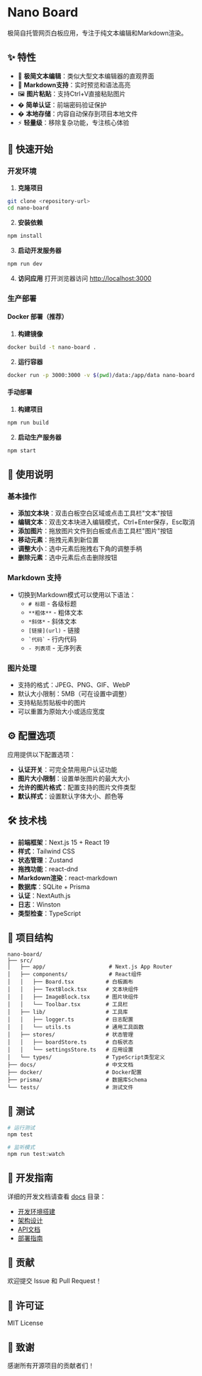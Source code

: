 # Nano Board

极简自托管网页白板应用，专注于纯文本编辑和Markdown渲染。

## ✨ 特性

- 📝 **极简文本编辑**：类似大型文本编辑器的直观界面
- 🎨 **Markdown支持**：实时预览和语法高亮
- 🖼️ **图片粘贴**：支持Ctrl+V直接粘贴图片
- � **简单认证**：前端密码验证保护
- � **本地存储**：内容自动保存到项目本地文件
- ⚡ **轻量级**：移除复杂功能，专注核心体验

## 🚀 快速开始

### 开发环境

1. **克隆项目**
```bash
git clone <repository-url>
cd nano-board
```

2. **安装依赖**
```bash
npm install
```

3. **启动开发服务器**
```bash
npm run dev
```

4. **访问应用**
打开浏览器访问 [http://localhost:3000](http://localhost:3000)

### 生产部署

#### Docker 部署（推荐）

1. **构建镜像**
```bash
docker build -t nano-board .
```

2. **运行容器**
```bash
docker run -p 3000:3000 -v $(pwd)/data:/app/data nano-board
```

#### 手动部署

1. **构建项目**
```bash
npm run build
```

2. **启动生产服务器**
```bash
npm start
```

## 📖 使用说明

### 基本操作

- **添加文本块**：双击白板空白区域或点击工具栏"文本"按钮
- **编辑文本**：双击文本块进入编辑模式，Ctrl+Enter保存，Esc取消
- **添加图片**：拖放图片文件到白板或点击工具栏"图片"按钮
- **移动元素**：拖拽元素到新位置
- **调整大小**：选中元素后拖拽右下角的调整手柄
- **删除元素**：选中元素后点击删除按钮

### Markdown 支持

- 切换到Markdown模式可以使用以下语法：
  - `# 标题` - 各级标题
  - `**粗体**` - 粗体文本
  - `*斜体*` - 斜体文本
  - `[链接](url)` - 链接
  - `` `代码` `` - 行内代码
  - `- 列表项` - 无序列表

### 图片处理

- 支持的格式：JPEG、PNG、GIF、WebP
- 默认大小限制：5MB（可在设置中调整）
- 支持粘贴剪贴板中的图片
- 可以重置为原始大小或适应宽度

## ⚙️ 配置选项

应用提供以下配置选项：

- **认证开关**：可完全禁用用户认证功能
- **图片大小限制**：设置单张图片的最大大小
- **允许的图片格式**：配置支持的图片文件类型
- **默认样式**：设置默认字体大小、颜色等

## 🛠️ 技术栈

- **前端框架**：Next.js 15 + React 19
- **样式**：Tailwind CSS
- **状态管理**：Zustand
- **拖拽功能**：react-dnd
- **Markdown渲染**：react-markdown
- **数据库**：SQLite + Prisma
- **认证**：NextAuth.js
- **日志**：Winston
- **类型检查**：TypeScript

## 📁 项目结构

```
nano-board/
├── src/
│   ├── app/                    # Next.js App Router
│   ├── components/             # React组件
│   │   ├── Board.tsx          # 白板画布
│   │   ├── TextBlock.tsx      # 文本块组件
│   │   ├── ImageBlock.tsx     # 图片块组件
│   │   └── Toolbar.tsx        # 工具栏
│   ├── lib/                   # 工具库
│   │   ├── logger.ts          # 日志配置
│   │   └── utils.ts           # 通用工具函数
│   ├── stores/                # 状态管理
│   │   ├── boardStore.ts      # 白板状态
│   │   └── settingsStore.ts   # 应用设置
│   └── types/                 # TypeScript类型定义
├── docs/                      # 中文文档
├── docker/                    # Docker配置
├── prisma/                    # 数据库Schema
└── tests/                     # 测试文件
```

## 🧪 测试

```bash
# 运行测试
npm test

# 监听模式
npm run test:watch
```

## 📝 开发指南

详细的开发文档请查看 [docs](./docs/) 目录：

- [开发环境搭建](./docs/开发环境搭建.md)
- [架构设计](./docs/架构设计.md)
- [API文档](./docs/API文档.md)
- [部署指南](./docs/部署指南.md)

## 🤝 贡献

欢迎提交 Issue 和 Pull Request！

## 📄 许可证

MIT License

## 🙏 致谢

感谢所有开源项目的贡献者们！
